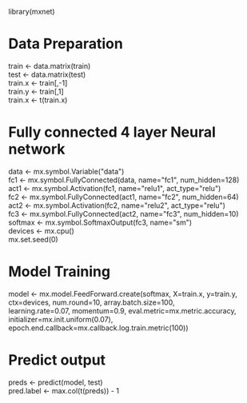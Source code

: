 

library(mxnet)  

# Data Preparation  
train <- data.matrix(train)  
test <- data.matrix(test)  
train.x <- train[,-1]  
train.y <- train[,1]  
train.x <- t(train.x)  

# Fully connected 4 layer Neural network  
data <- mx.symbol.Variable("data")  
fc1 <- mx.symbol.FullyConnected(data, name="fc1", num_hidden=128)  
act1 <- mx.symbol.Activation(fc1, name="relu1", act_type="relu")  
fc2 <- mx.symbol.FullyConnected(act1, name="fc2", num_hidden=64)  
act2 <- mx.symbol.Activation(fc2, name="relu2", act_type="relu")  
fc3 <- mx.symbol.FullyConnected(act2, name="fc3", num_hidden=10)  
softmax <- mx.symbol.SoftmaxOutput(fc3, name="sm")  
devices <- mx.cpu()  
mx.set.seed(0)  

# Model Training    
model <- mx.model.FeedForward.create(softmax, X=train.x, y=train.y,  
                                     ctx=devices, num.round=10, array.batch.size=100,  
                                     learning.rate=0.07, momentum=0.9,  eval.metric=mx.metric.accuracy,  
                                     initializer=mx.init.uniform(0.07),  
                                     epoch.end.callback=mx.callback.log.train.metric(100))  
                                     
                                     
# Predict output
preds <- predict(model, test)  
pred.label <- max.col(t(preds)) - 1  
